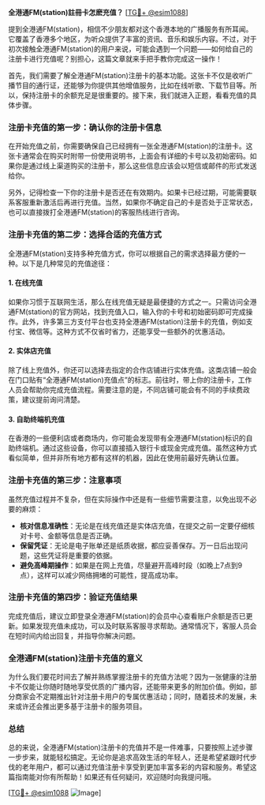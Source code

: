 **全港通FM(station)註冊卡怎麽充值？** [[TG💪+ @esim1088](https://t.me/s/esim1088)]

提到全港通FM(station)，相信不少朋友都对这个香港本地的广播服务有所耳闻。它覆盖了香港多个地区，为听众提供了丰富的资讯、音乐和娱乐内容。不过，对于初次接触全港通FM(station)的用户来说，可能会遇到一个问题——如何给自己的注册卡进行充值呢？别担心，这篇文章就来手把手教你完成这一操作！

首先，我们需要了解全港通FM(station)注册卡的基本功能。这张卡不仅是收听广播节目的通行证，还能够为你提供其他增值服务，比如在线听歌、下载节目等。所以，保持注册卡的余额充足是很重要的。接下来，我们就进入正题，看看充值的具体步骤。

### 注册卡充值的第一步：确认你的注册卡信息

在开始充值之前，你需要确保自己已经拥有一张全港通FM(station)的注册卡。这张卡通常会在购买时附带一份使用说明书，上面会有详细的卡号以及初始密码。如果你是通过线上渠道购买的注册卡，那么这些信息应该会以短信或邮件的形式发送给你。

另外，记得检查一下你的注册卡是否还在有效期内。如果卡已经过期，可能需要联系客服重新激活后再进行充值。当然，如果你不确定自己的卡是否处于正常状态，也可以直接拨打全港通FM(station)的客服热线进行咨询。

### 注册卡充值的第二步：选择合适的充值方式

全港通FM(station)支持多种充值方式，你可以根据自己的需求选择最方便的一种。以下是几种常见的充值途径：

#### 1. 在线充值
如果你习惯于互联网生活，那么在线充值无疑是最便捷的方式之一。只需访问全港通FM(station)的官方网站，找到充值入口，输入你的卡号和初始密码即可完成操作。此外，许多第三方支付平台也支持全港通FM(station)注册卡的充值，例如支付宝、微信等。这种方式不仅省时省力，还能享受一些额外的优惠活动。

#### 2. 实体店充值
除了线上充值外，你还可以选择去指定的合作店铺进行实体充值。这类店铺一般会在门口贴有“全港通FM(station)充值点”的标志。前往时，带上你的注册卡，工作人员会帮助你完成充值流程。需要注意的是，不同店铺可能会有不同的手续费政策，建议提前询问清楚。

#### 3. 自助终端机充值
在香港的一些便利店或者商场内，你可能会发现带有全港通FM(station)标识的自助终端机。通过这些设备，你可以直接插入银行卡或现金完成充值。虽然这种方式看似简单，但并非所有地方都有这样的机器，因此在使用前最好先确认位置。

### 注册卡充值的第三步：注意事项

虽然充值过程并不复杂，但在实际操作中还是有一些细节需要注意，以免出现不必要的麻烦：

- **核对信息准确性**：无论是在线充值还是实体店充值，在提交之前一定要仔细核对卡号、金额等信息是否正确。
- **保留凭证**：无论是电子账单还是纸质收据，都应妥善保存。万一日后出现问题，这些凭证将是重要的依据。
- **避免高峰期操作**：如果是在网上充值，尽量避开高峰时段（如晚上7点到9点），这样可以减少网络拥堵的可能性，提高成功率。

### 注册卡充值的第四步：验证充值结果

完成充值后，建议立即登录全港通FM(station)的会员中心查看账户余额是否已更新。如果发现充值未成功，可以及时联系客服寻求帮助。通常情况下，客服人员会在短时间内给出回复，并指导你解决问题。

### 全港通FM(station)注册卡充值的意义

为什么我们要花时间去了解并熟练掌握注册卡的充值方法呢？因为一张健康的注册卡不仅能让你随时随地享受优质的广播内容，还能带来更多的附加价值。例如，部分商家会不定期推出针对注册卡用户的专属优惠活动；同时，随着技术的发展，未来或许还会推出更多基于注册卡的服务项目。

### 总结

总的来说，全港通FM(station)注册卡的充值并不是一件难事，只要按照上述步骤一步步来，就能轻松搞定。无论你是追求高效生活的年轻人，还是希望紧跟时代步伐的老年用户，都可以通过充值注册卡享受到更加丰富多彩的内容和服务。希望这篇指南能对你有所帮助！如果还有任何疑问，欢迎随时向我提问哦。

[[TG💪+ @esim1088](https://t.me/s/esim1088) ![Image](https://i.postimg.cc/4NQfJmqS/Snipaste-2025-05-13-00-14-12.png)]